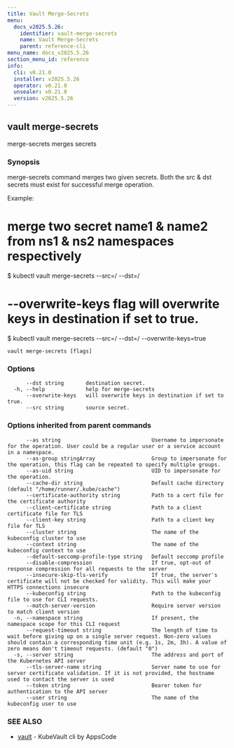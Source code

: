 ```yaml
---
title: Vault Merge-Secrets
menu:
  docs_v2025.5.26:
    identifier: vault-merge-secrets
    name: Vault Merge-Secrets
    parent: reference-cli
menu_name: docs_v2025.5.26
section_menu_id: reference
info:
  cli: v0.21.0
  installer: v2025.5.26
  operator: v0.21.0
  unsealer: v0.21.0
  version: v2025.5.26
---
```


## vault merge-secrets

merge-secrets merges secrets

### Synopsis

merge-secrets command merges two given secrets. Both the src & dst secrets must exist for successful merge operation.

Example: 
 # merge two secret name1 & name2 from ns1 & ns2 namespaces respectively
 $ kubectl vault merge-secrets --src=<ns1>/<name1> --dst=<ns2>/<name2>

 # --overwrite-keys flag will overwrite keys in destination if set to true.
 $ kubectl vault merge-secrets --src=<ns1>/<name1> --dst=<ns2>/<name2> --overwrite-keys=true


```
vault merge-secrets [flags]
```

### Options

```
      --dst string       destination secret.
  -h, --help             help for merge-secrets
      --overwrite-keys   will overwrite keys in destination if set to true.
      --src string       source secret.
```

### Options inherited from parent commands

```
      --as string                             Username to impersonate for the operation. User could be a regular user or a service account in a namespace.
      --as-group stringArray                  Group to impersonate for the operation, this flag can be repeated to specify multiple groups.
      --as-uid string                         UID to impersonate for the operation.
      --cache-dir string                      Default cache directory (default "/home/runner/.kube/cache")
      --certificate-authority string          Path to a cert file for the certificate authority
      --client-certificate string             Path to a client certificate file for TLS
      --client-key string                     Path to a client key file for TLS
      --cluster string                        The name of the kubeconfig cluster to use
      --context string                        The name of the kubeconfig context to use
      --default-seccomp-profile-type string   Default seccomp profile
      --disable-compression                   If true, opt-out of response compression for all requests to the server
      --insecure-skip-tls-verify              If true, the server's certificate will not be checked for validity. This will make your HTTPS connections insecure
      --kubeconfig string                     Path to the kubeconfig file to use for CLI requests.
      --match-server-version                  Require server version to match client version
  -n, --namespace string                      If present, the namespace scope for this CLI request
      --request-timeout string                The length of time to wait before giving up on a single server request. Non-zero values should contain a corresponding time unit (e.g. 1s, 2m, 3h). A value of zero means don't timeout requests. (default "0")
  -s, --server string                         The address and port of the Kubernetes API server
      --tls-server-name string                Server name to use for server certificate validation. If it is not provided, the hostname used to contact the server is used
      --token string                          Bearer token for authentication to the API server
      --user string                           The name of the kubeconfig user to use
```

### SEE ALSO

* [vault](/docs/v2025.5.26/reference/cli/vault)	 - KubeVault cli by AppsCode

